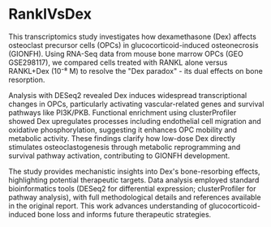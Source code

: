 # RanklVsDex
This transcriptomics study investigates how dexamethasone (Dex) affects osteoclast precursor cells (OPCs) in glucocorticoid-induced osteonecrosis (GIONFH). Using RNA-Seq data from mouse bone marrow OPCs (GEO GSE298117), we compared cells treated with RANKL alone versus RANKL+Dex (10⁻⁸ M) to resolve the "Dex paradox" - its dual effects on bone resorption. 

Analysis with DESeq2 revealed Dex induces widespread transcriptional changes in OPCs, particularly activating vascular-related genes and survival pathways like PI3K/PKB. Functional enrichment using clusterProfiler showed Dex upregulates processes including endothelial cell migration and oxidative phosphorylation, suggesting it enhances OPC mobility and metabolic activity. These findings clarify how low-dose Dex directly stimulates osteoclastogenesis through metabolic reprogramming and survival pathway activation, contributing to GIONFH development.

The study provides mechanistic insights into Dex's bone-resorbing effects, highlighting potential therapeutic targets. Data analysis employed standard bioinformatics tools (DESeq2 for differential expression; clusterProfiler for pathway analysis), with full methodological details and references available in the original report. This work advances understanding of glucocorticoid-induced bone loss and informs future therapeutic strategies.
